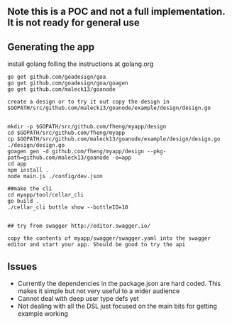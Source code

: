 ## Note this is a POC and not a full implementation. It is not ready for general use

## Generating the app

install golang folling the instructions at golang.org

```
go get github.com/goadesign/goa
go get github.com/goadesign/goa/goagen
go get github.com/maleck13/goanode

create a design or to try it out copy the design in  $GOPATH/src/github.com/maleck13/goanode/example/design/design.go


mkdir -p $GOPATH/src/github.com/fheng/myapp/design
cd $GOPATH/src/github.com/fheng/myapp
cp $GOPATH/src/github.com/maleck13/goanode/example/design/design.go ./design/design.go
goagen gen -d github.com/fheng/myapp/design --pkg-path=github.com/maleck13/goanode -o=app
cd app
npm install .
node main.js ./config/dev.json

##make the cli
cd myapp/tool/cellar_cli
go build .
./cellar_cli bottle show --bottleID=10


## try from swagger http://editor.swagger.io/

copy the contents of myapp/swagger/swagger.yaml into the swagger editor and start your app. Should be good to try the api

```

## Issues

 - Currently the dependencies in the package.json are hard coded. This makes it simple but not very useful to a wider audience
 - Cannot deal with deep user type defs yet
 - Not dealing with all the DSL just focused on the main bits for getting example working
